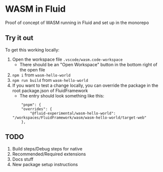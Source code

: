 # WASM in Fluid 

Proof of concept of WASM running in Fluid and set up in the monorepo

## Try it out
To get this working locally:
 1. Open the workspace file `.vscode/wasm.code-workspace`
    - There should be an "Open Workspace" button in the bottom right of the open file
 1. `npm i` from `wasm-hello-world`
 1. `npm run build` from `wasm-hello-world`
 1. If you want to test a change locally, you can override the package in the root package.json of FluidFramework
    - The entry should look something like this:
    ```
    	"pnpm": {
		"overrides": {
			"@fluid-experimental/wasm-hello-world": "/workspaces/FluidFramework/wasm/wasm-hello-world/target-web"
		},
    ```
  
## TODO
1. Build steps/Debug steps for native
2. Recommended/Required extensions
3. Docs stuff
4. New package setup instructions